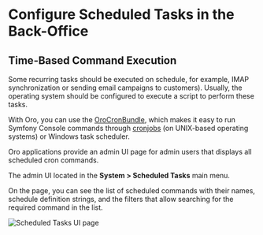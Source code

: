 # Configure Scheduled Tasks in the Back-Office

<a id="index-0"></a>

<a id="book-time-based-command-execution"></a>

## Time-Based Command Execution

Some recurring tasks should be executed on schedule, for example, IMAP synchronization or sending email campaigns to customers). Usually, the operating system should be configured to execute a script to perform these tasks.

With Oro, you can use the <a href="https://github.com/oroinc/platform/tree/6.1/src/Oro/Bundle/CronBundle" target="_blank">OroCronBundle</a>, which makes it easy to run Symfony Console commands through [cronjobs](../../../../backend/cron.md#dev-guide-system-cron-jobs) (on UNIX-based operating systems) or Windows task scheduler.

Oro applications provide an admin UI page for admin users that displays all scheduled cron commands.

The admin UI located in the **System > Scheduled Tasks** main menu.

On the page, you can see the list of scheduled commands with their names, schedule definition strings, and the filters that allow searching for the required command in the list.

![Scheduled Tasks UI page](user/img/system/scheduled_tasks/scheduled_tasks.png)
<!-- Frontend -->
